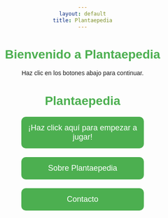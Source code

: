 ```yaml
---
layout: default
title: Plantaepedia
---
```

# Bienvenido a Plantaepedia
Haz clic en los botones abajo para continuar.

<!DOCTYPE html>
<html lang="es">
<head>
    <meta charset="UTF-8">
    <meta name="viewport" content="width=device-width, initial-scale=1.0">
    <title>Plantaepedia</title>
    <style type="text/css">
        body { font-family: Arial, sans-serif; text-align: center; padding: 50px; }
        h1 { color: #4CAF50; }
        .button { 
            display: block; 
            width: 250px; 
            margin: 20px auto; 
            padding: 15px; 
            background-color: #4CAF50; 
            color: white; 
            text-decoration: none; 
            font-size: 18px; 
            border-radius: 10px; 
        }
        .button:hover { background-color: #45a049; }
    </style>
</head>
<body>
    <h1>Plantaepedia</h1>
    <a href="jugar.html" class="button">¡Haz click aquí para empezar a jugar!</a>
    <a href="sobre.html" class="button">Sobre Plantaepedia</a>
    <a href="contacto.html" class="button">Contacto</a>
</body>
</html>
